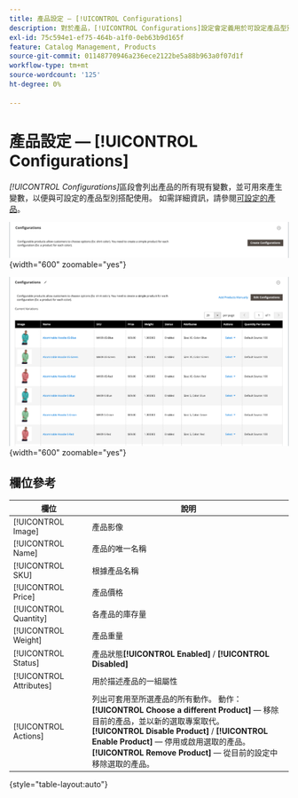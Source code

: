 ```yaml
---
title: 產品設定 — [!UICONTROL Configurations]
description: 對於產品，[!UICONTROL Configurations]設定會定義用於可設定產品型別的變數。
exl-id: 75c594e1-ef75-464b-a1f0-0eb63b9d165f
feature: Catalog Management, Products
source-git-commit: 01148770946a236ece2122be5a88b963a0f07d1f
workflow-type: tm+mt
source-wordcount: '125'
ht-degree: 0%

---
```


# 產品設定 — [!UICONTROL Configurations]

_[!UICONTROL Configurations]_&#x200B;區段會列出產品的所有現有變數，並可用來產生變數，以便與可設定的產品型別搭配使用。 如需詳細資訊，請參閱[可設定的產品](product-create-configurable.md)。

![組態區段](./assets/product-configurable-create-configurations.png){width="600" zoomable="yes"}

![產品組態](./assets/product-configurations-hoodie.png){width="600" zoomable="yes"}

## 欄位參考

| 欄位 | 說明 |
|--- |--- |
| [!UICONTROL Image] | 產品影像 |
| [!UICONTROL Name] | 產品的唯一名稱 |
| [!UICONTROL SKU] | 根據產品名稱 |
| [!UICONTROL Price] | 產品價格 |
| [!UICONTROL Quantity] | 各產品的庫存量 |
| [!UICONTROL Weight] | 產品重量 |
| [!UICONTROL Status] | 產品狀態&#x200B;**[!UICONTROL Enabled]** / **[!UICONTROL Disabled]** |
| [!UICONTROL Attributes] | 用於描述產品的一組屬性 |
| [!UICONTROL Actions] | 列出可套用至所選產品的所有動作。 動作： <br /> **[!UICONTROL Choose a different Product]** — 移除目前的產品，並以新的選取專案取代。<br /> **[!UICONTROL Disable Product]** / **[!UICONTROL Enable Product]** — 停用或啟用選取的產品。<br /> **[!UICONTROL Remove Product]** — 從目前的設定中移除選取的產品。 |

{style="table-layout:auto"}
